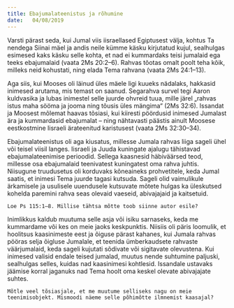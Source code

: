 ```yaml
---
title: Ebajumalateenistus ja rõhumine
date:   04/08/2019
---
```


Varsti pärast seda, kui Jumal viis iisraellased Egiptusest välja, kohtus Ta nendega Siinai mäel ja andis neile kümme käsku kirjutatud kujul, sealhulgas esimesed kaks käsku selle kohta, et nad ei kummardaks teisi jumalaid ega teeks ebajumalaid (vaata 2Ms 20:2–6). Rahvas tõotas omalt poolt teha kõik, milleks neid kohustati, ning elada Tema rahvana (vaata 2Ms 24:1–13).

Aga siis, kui Mooses oli läinud üles mäele ligi kuueks nädalaks, hakkasid inimesed arutama, mis temast on saanud. Segarahva survel tegi Aaron kuldvasika ja lubas inimestel selle juurde ohvreid tuua, mille järel „rahvas istus maha sööma ja jooma ning tõusis üles mängima“ (2Ms 32:6). Issandat ja Moosest mõlemat haavas tõsiasi, kui kiiresti pöördusid inimesed Jumalast ära ja kummardasid ebajumalat – ning nähtavasti päästis ainult Moosese eestkostmine Iisraeli ärateenitud karistusest (vaata 2Ms 32:30–34).

Ebajumalateenistus oli aga kiusatus, millesse Jumala rahvas liiga sageli ühel või teisel viisil langes. Iisraeli ja Juuda kuningate ajalugu tähistavad ebajumalateenimise perioodid. Sellega kaasnesid häbiväärsed teod, millesse osa ebajumalaid teenivatest kuningatest oma rahva juhtis. Niisugune truudusetus oli korduvaks kõneaineks prohvetitele, keda Jumal saatis, et inimesi Tema juurde tagasi kutsuda. Sageli olid vaimulikule ärkamisele ja usulisele uuendusele kutsuvate mõtete hulgas ka üleskutsed kohelda paremini rahva seas olevaid vaeseid, abivajajaid ja kaitsetuid.

`Loe Ps 115:1–8. Millise tähtsa mõtte toob siinne autor esile?`

Inimlikkus kaldub muutuma selle asja või isiku sarnaseks, keda me kummardame või kes on meie jaoks keskpunktis. Niisiis oli päris loomulik, et hoolitsus kaasinimeste eest ja õiguse pärast kahanes, kui Jumala rahvas pööras selja õigluse Jumalale, et teenida ümberkaudsete rahvaste väärjumalaid, keda sageli kujutati sõdivate või sigitavate olevustena. Kui inimesed valisid endale teised jumalad, muutus nende suhtumine paljuski, sealhulgas selles, kuidas nad kaasinimesi kohtlesid. Issandale ustavaks jäämise korral jaganuks nad Tema hoolt oma keskel olevate abivajajate suhtes.

`Mõtle veel tõsiasjale, et me muutume selliseks nagu on meie teenimisobjekt. Mismoodi näeme selle põhimõtte ilmnemist kaasajal?`